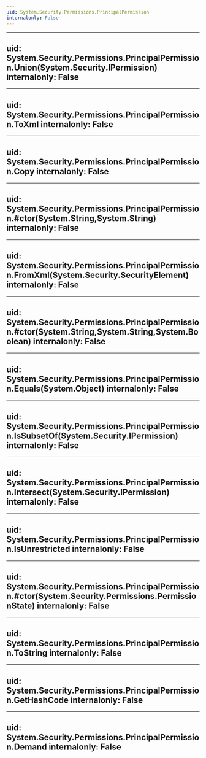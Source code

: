 ```yaml
---
uid: System.Security.Permissions.PrincipalPermission
internalonly: False
---
```


---
uid: System.Security.Permissions.PrincipalPermission.Union(System.Security.IPermission)
internalonly: False
---

---
uid: System.Security.Permissions.PrincipalPermission.ToXml
internalonly: False
---

---
uid: System.Security.Permissions.PrincipalPermission.Copy
internalonly: False
---

---
uid: System.Security.Permissions.PrincipalPermission.#ctor(System.String,System.String)
internalonly: False
---

---
uid: System.Security.Permissions.PrincipalPermission.FromXml(System.Security.SecurityElement)
internalonly: False
---

---
uid: System.Security.Permissions.PrincipalPermission.#ctor(System.String,System.String,System.Boolean)
internalonly: False
---

---
uid: System.Security.Permissions.PrincipalPermission.Equals(System.Object)
internalonly: False
---

---
uid: System.Security.Permissions.PrincipalPermission.IsSubsetOf(System.Security.IPermission)
internalonly: False
---

---
uid: System.Security.Permissions.PrincipalPermission.Intersect(System.Security.IPermission)
internalonly: False
---

---
uid: System.Security.Permissions.PrincipalPermission.IsUnrestricted
internalonly: False
---

---
uid: System.Security.Permissions.PrincipalPermission.#ctor(System.Security.Permissions.PermissionState)
internalonly: False
---

---
uid: System.Security.Permissions.PrincipalPermission.ToString
internalonly: False
---

---
uid: System.Security.Permissions.PrincipalPermission.GetHashCode
internalonly: False
---

---
uid: System.Security.Permissions.PrincipalPermission.Demand
internalonly: False
---
